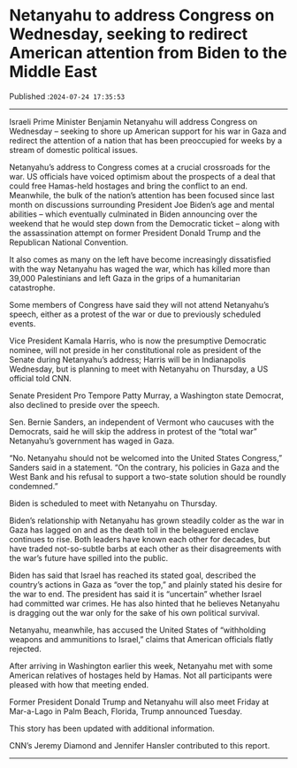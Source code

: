 # Netanyahu to address Congress on Wednesday, seeking to redirect American attention from Biden to the Middle East

Published :`2024-07-24 17:35:53`

---

Israeli Prime Minister Benjamin Netanyahu will address Congress on Wednesday – seeking to shore up American support for his war in Gaza and redirect the attention of a nation that has been preoccupied for weeks by a stream of domestic political issues.

Netanyahu’s address to Congress comes at a crucial crossroads for the war. US officials have voiced optimism about the prospects of a deal that could free Hamas-held hostages and bring the conflict to an end. Meanwhile, the bulk of the nation’s attention has been focused since last month on discussions surrounding President Joe Biden’s age and mental abilities – which eventually culminated in Biden announcing over the weekend that he would step down from the Democratic ticket – along with the assassination attempt on former President Donald Trump and the Republican National Convention.

It also comes as many on the left have become increasingly dissatisfied with the way Netanyahu has waged the war, which has killed more than 39,000 Palestinians and left Gaza in the grips of a humanitarian catastrophe.

Some members of Congress have said they will not attend Netanyahu’s speech, either as a protest of the war or due to previously scheduled events.

Vice President Kamala Harris, who is now the presumptive Democratic nominee, will not preside in her constitutional role as president of the Senate during Netanyahu’s address; Harris will be in Indianapolis Wednesday, but is planning to meet with Netanyahu on Thursday, a US official told CNN.

Senate President Pro Tempore Patty Murray, a Washington state Democrat, also declined to preside over the speech.

Sen. Bernie Sanders, an independent of Vermont who caucuses with the Democrats, said he will skip the address in protest of the “total war” Netanyahu’s government has waged in Gaza.

“No. Netanyahu should not be welcomed into the United States Congress,” Sanders said in a statement. “On the contrary, his policies in Gaza and the West Bank and his refusal to support a two-state solution should be roundly condemned.”

Biden is scheduled to meet with Netanyahu on Thursday.

Biden’s relationship with Netanyahu has grown steadily colder as the war in Gaza has lagged on and as the death toll in the beleaguered enclave continues to rise. Both leaders have known each other for decades, but have traded not-so-subtle barbs at each other as their disagreements with the war’s future have spilled into the public.

Biden has said that Israel has reached its stated goal, described the country’s actions in Gaza as “over the top,” and plainly stated his desire for the war to end. The president has said it is “uncertain” whether Israel had committed war crimes. He has also hinted that he believes Netanyahu is dragging out the war only for the sake of his own political survival.

Netanyahu, meanwhile, has accused the United States of “withholding weapons and ammunitions to Israel,” claims that American officials flatly rejected.

After arriving in Washington earlier this week, Netanyahu met with some American relatives of hostages held by Hamas. Not all participants were pleased with how that meeting ended.

Former President Donald Trump and Netanyahu will also meet Friday at Mar-a-Lago in Palm Beach, Florida, Trump announced Tuesday.

This story has been updated with additional information.

CNN’s Jeremy Diamond and Jennifer Hansler contributed to this report.

---

